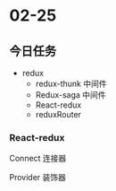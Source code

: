 # 02-25



## 今日任务

 - redux 
   	- redux-thunk 中间件
   	- Redux-saga 中间件
   	- React-redux 
	- reduxRouter



### React-redux

Connect 连接器

Provider 装饰器


